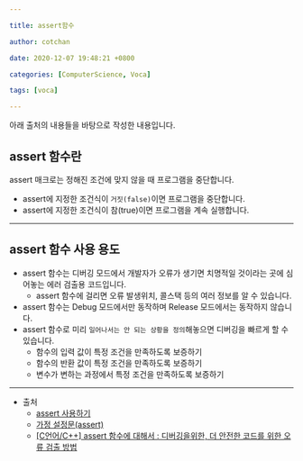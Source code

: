```yaml
---

title: assert함수

author: cotchan 

date: 2020-12-07 19:48:21 +0800

categories: [ComputerScience, Voca]

tags: [voca]

---
```



아래 출처의 내용들을 바탕으로 작성한 내용입니다.


## assert 함수란

assert 매크로는 정해진 조건에 맞지 않을 때 프로그램을 중단합니다. 

+ assert에 지정한 조건식이 `거짓(false)`이면 프로그램을 중단합니다.
+ assert에 지정한 조건식이 참(true)이면 프로그램을 계속 실행합니다.


---

## assert 함수 사용 용도

+ assert 함수는 디버깅 모드에서 개발자가 오류가 생기면 치명적일 것이라는 곳에 심어놓는 에러 검출용 코드입니다.
  + assert 함수에 걸리면 오류 발생위치, 콜스택 등의 여러 정보를 알 수 있습니다.
+ assert 함수는 Debug 모드에서만 동작하며 Release 모드에서는 동작하지 않습니다.
+ assert 함수로 미리 `일어나서는 안 되는 상황을 정의`해놓으면 디버깅을 빠르게 할 수 있습니다.
  + 함수의 입력 값이 특정 조건을 만족하도록 보증하기
  + 함수의 반환 값이 특정 조건을 만족하도록 보증하기
  + 변수가 변하는 과정에서 특정 조건을 만족하도록 보증하기


---

+ 출처
  + [assert 사용하기](https://dojang.io/mod/page/view.php?id=764)
  + [가정 설정문(assert)](https://wikidocs.net/21050)
  + [[C언어/C++] assert 함수에 대해서 : 디버깅을위한, 더 안전한 코드를 위한 오류 검출 방법](https://blockdmask.tistory.com/286)


